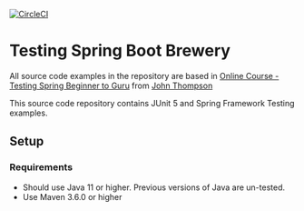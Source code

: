 [![CircleCI](https://circleci.com/gh/jperezdelafuente/testing-spring-boot-brewery/tree/master.svg?style=svg)](https://circleci.com/gh/jperezdelafuente/testing-spring-boot-brewery/tree/master)

# Testing Spring Boot Brewery

All source code examples in the repository are based in [Online Course - Testing Spring Beginner to Guru](https://www.udemy.com/testing-spring-boot-beginner-to-guru/?couponCode=GITHUB_REPO) from [John Thompson](https://springframework.guru/about/)

This source code repository contains JUnit 5 and Spring Framework Testing examples.

## Setup
### Requirements
* Should use Java 11 or higher. Previous versions of Java are un-tested.
* Use Maven 3.6.0 or higher


